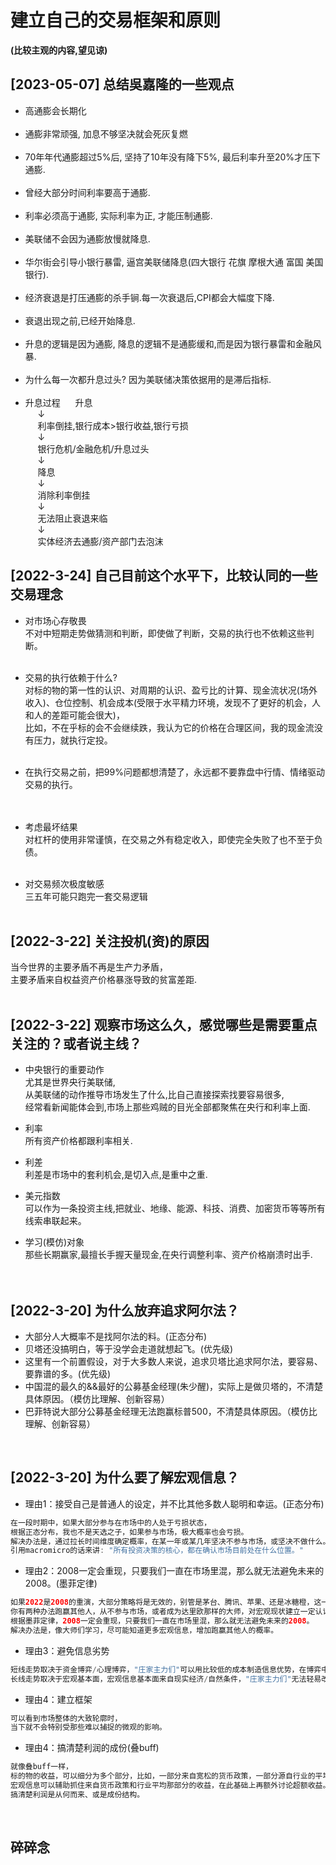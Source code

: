 # 建立自己的交易框架和原则
**(比较主观的内容,望见谅)**
<br>

## [2023-05-07] 总结吳嘉隆的一些观点
- 高通膨会长期化 <br> <br>
- 通膨非常顽强, 加息不够坚决就会死灰复燃 <br> <br>
- 70年年代通膨超过5%后, 坚持了10年没有降下5%, 最后利率升至20%才压下通膨. <br> <br>
- 曾经大部分时间利率要高于通膨. <br> <br>
- 利率必须高于通膨, 实际利率为正, 才能压制通膨. <br> <br>
- 美联储不会因为通膨放慢就降息. <br> <br>
- 华尔街会引导小银行暴雷, 逼宫美联储降息(四大银行 花旗 摩根大通 富国 美国银行). <br> <br>
- 经济衰退是打压通膨的杀手锏.每一次衰退后,CPI都会大幅度下降. <br> <br>
- 衰退出现之前,已经开始降息. <br> <br>
- 升息的逻辑是因为通膨, 降息的逻辑不是通膨缓和,而是因为银行暴雷和金融风暴. <br> <br>
- 为什么每一次都升息过头? 因为美联储决策依据用的是滞后指标. <br> <br>
- 升息过程
&nbsp;&nbsp;&nbsp;&nbsp; 升息 <br>
&nbsp;&nbsp;&nbsp;&nbsp; ↓ <br>
&nbsp;&nbsp;&nbsp;&nbsp; 利率倒挂,银行成本>银行收益,银行亏损 <br>
&nbsp;&nbsp;&nbsp;&nbsp; ↓ <br>
&nbsp;&nbsp;&nbsp;&nbsp; 银行危机/金融危机/升息过头 <br>
&nbsp;&nbsp;&nbsp;&nbsp; ↓ <br>
&nbsp;&nbsp;&nbsp;&nbsp; 降息 <br>
&nbsp;&nbsp;&nbsp;&nbsp; ↓ <br>
&nbsp;&nbsp;&nbsp;&nbsp; 消除利率倒挂 <br>
&nbsp;&nbsp;&nbsp;&nbsp; ↓ <br>
&nbsp;&nbsp;&nbsp;&nbsp; 无法阻止衰退来临 <br>
&nbsp;&nbsp;&nbsp;&nbsp; ↓ <br>
&nbsp;&nbsp;&nbsp;&nbsp; 实体经济去通膨/资产部门去泡沫 <br>

## [2022-3-24] 自己目前这个水平下，比较认同的一些交易理念
- 对市场心存敬畏<br>
不对中短期走势做猜测和判断，即使做了判断，交易的执行也不依赖这些判断。
<br><br>

- 交易的执行依赖于什么? <br>
对标的物的第一性的认识、对周期的认识、盈亏比的计算、现金流状况(场外收入)、仓位控制、机会成本(受限于水平精力环境，发现不了更好的机会，人和人的差距可能会很大)，<br>
比如，不在乎标的会不会继续跌，我认为它的价格在合理区间，我的现金流没有压力，就执行定投。
<br><br>

- 在执行交易之前，把99%问题都想清楚了，永远都不要靠盘中行情、情绪驱动交易的执行。<br>
<br><br>

- 考虑最坏结果<br>
对杠杆的使用非常谨慎，在交易之外有稳定收入，即使完全失败了也不至于负债。
<br><br>

- 对交易频次极度敏感 <br>
三五年可能只跑完一套交易逻辑<br><br>


## [2022-3-22] 关注投机(资)的原因
当今世界的主要矛盾不再是生产力矛盾，<br>
主要矛盾来自权益资产价格暴涨导致的贫富差距.
<br><br>

## [2022-3-22] 观察市场这么久，感觉哪些是需要重点关注的？或者说主线？
- 中央银行的重要动作  
尤其是世界央行美联储,  
从美联储的动作推导市场发生了什么,比自己直接探索找要容易很多,  
经常看新闻能体会到,市场上那些鸡贼的目光全部都聚焦在央行和利率上面.  

- 利率  
所有资产价格都跟利率相关.  

- 利差  
利差是市场中的套利机会,是切入点,是重中之重.  

- 美元指数  
可以作为一条投资主线,把就业、地缘、能源、科技、消费、加密货币等等所有线索串联起来。    

- 学习(模仿)对象  
那些长期赢家,最擅长手握天量现金,在央行调整利率、资产价格崩溃时出手.  
<br><br>

## [2022-3-20] 为什么放弃追求阿尔法？
- 大部分人大概率不是找阿尔法的料。(正态分布)
- 贝塔还没搞明白，等于没学会走道就想起飞。(优先级)
- 这里有一个前置假设，对于大多数人来说，追求贝塔比追求阿尔法，要容易、要靠谱的多。(优先级)
- 中国混的最久的&&最好的公募基金经理(朱少醒)，实际上是做贝塔的，不清楚具体原因。（模仿比理解、创新容易）
- 巴菲特说大部分公募基金经理无法跑赢标普500，不清楚具体原因。（模仿比理解、创新容易）
<br>

## [2022-3-20] 为什么要了解宏观信息？
- 理由1：接受自己是普通人的设定，并不比其他多数人聪明和幸运。(正态分布)
```java
在一段时期中，如果大部分参与在市场中的人处于亏损状态，
根据正态分布，我也不是天选之子，如果参与市场，极大概率也会亏损。
解决办法是，通过拉长时间维度确定概率，在某一年或某几年坚决不参与市场，或坚决不做什么。 
引用macromicro的话来讲: "所有投资决策的核心，都在确认市场目前处在什么位置。"
```

- 理由2：2008一定会重现，只要我们一直在市场里混，那么就无法避免未来的2008。(墨菲定律)
```java
如果2022是2008的重演，大部分策略将是无效的，别管是茅台、腾讯、苹果、还是冰糖橙，这一年注定只会亏损。
你有两种办法跑赢其他人，从不参与市场，或者成为达里欧那样的大师，对宏观现状建立一定认识。
根据墨菲定律，2008一定会重现，只要我们一直在市场里混，那么就无法避免未来的2008。
解决办法是，像大师们学习，尽可能知道更多宏观信息，增加跑赢其他人的概率。
```

- 理由3：避免信息劣势
```java
短线走势取决于资金博弈/心理博弈，"庄家主力们"可以用比较低的成本制造信息优势，在博弈中获胜。
长线走势取决于宏观基本面，宏观信息基本面来自现实经济/自然条件，"庄家主力们"无法轻易改变，大家没有很大的信息差。
```

- 理由4：建立框架
```java
可以看到市场整体的大致轮廓时，  
当下就不会特别受那些难以捕捉的微观的影响。  
```

- 理由4：搞清楚利润的成份(叠buff)
```java
就像叠buff一样，
标的物的收益，可以细分为多个部分，比如，一部分来自宽松的货币政策，一部分源自行业的平均收益，一部分源自自身的超额收益。
宏观信息可以辅助抓住来自货币政策和行业平均那部分的收益，在此基础上再额外讨论超额收益。
搞清楚利润是从何而来、或是成份结构。
```
<br>

## 碎碎念
<!-- 

服从性测试
csgo里如果匪徒进攻比较垃, CT就容易反客为主 疯狂前压.

打工关系里, 领导给点压力, 发现打工人往后退就会加大力度.

投资市场看起来就像那些不缺钱的人比较强势的筹码, 反复打压折磨那些手头短期比较紧的人,让他们交出筹码.

房价和结婚生育率都是类似的, 知道你要结婚 知道你要生育, 所以卖方会比较强势, 涨价和给你加大压力之类的, 测试你的底线.

最常见的服从性测试就是喝酒,  
 一入局就代表也认饭桌上的游戏规则, 
要给上级敬酒 要等着别人灌你, 表达服从和对对方的尊重.

如果不认同 最好的办法就是不上桌, 不然上了你又不喝 双方都尴尬.
对待职场就是不入职, 或者摆烂.
对待涨价和教育内卷 就是别生育 或者run个地方生育  不上你的桌 不入局.

做大宗商品投资也是一样一样的,  尽量给自己创造强势筹码的条件.
几万块钱 没什么用 买完了 随便跌 随便打压测试 不看你走势, 拿个十年八年.

"服从性测试" 我记得第一次看到这个词 是在迷男那里, 好像是迷男提出的.
交际大师, 搭讪艺术祖师爷,搞出一个体系和理论框架, 被中国人学会了给玩坏了

后来我在休闲局里甚至形成了自己的游戏哲学, 
就是当匪徒 如果对方强势前压,
我就老六蹲点不动等你来抄家, 总能带走几个, 只剩自己直接自杀, 不再认同主流游戏规则.
4 5把M4架好枪等我去送, 门头没有的事.
-->
<br>